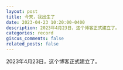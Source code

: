 ```yaml
---
layout: post
title: 今天，我出生了
date: 2023-04-23 10:20:00-0400
description: 2023年4月23日，这个博客正式建立了。
categories: record
giscus_comments: false
related_posts: false
---
```


2023年4月23日，这个博客正式建立了。
